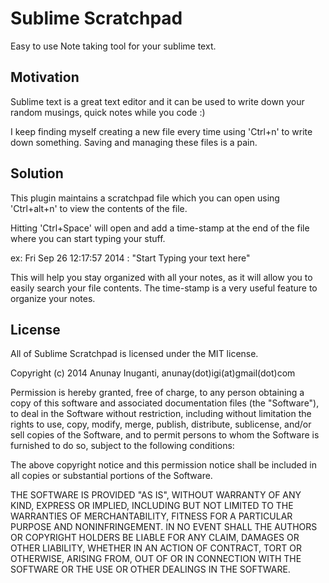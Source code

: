 # Sublime Scratchpad

Easy to use Note taking tool for your sublime text.

## Motivation

Sublime text is a great text editor and it can be used to write down your random musings, quick notes while you code :)

I keep finding myself creating a new file every time using 'Ctrl+n' to write down something. Saving and managing these files is a pain.

## Solution

This plugin maintains a scratchpad file which you can open using 'Ctrl+alt+n' to view the contents of the file.

Hitting 'Ctrl+Space' will open and add a time-stamp at the end of the file where you can start typing your stuff.

ex:
Fri Sep 26 12:17:57 2014 :
"Start Typing your text here"

This will help you stay organized with all your notes, as it will allow you to easily search your file contents. The time-stamp is a very useful feature to organize your notes.


## License

All of Sublime Scratchpad is licensed under the MIT license.

Copyright (c) 2014 Anunay Inuganti, anunay(dot)igi(at)gmail(dot)com

Permission is hereby granted, free of charge, to any person obtaining a copy of this software and associated documentation files (the "Software"), to deal in the Software without restriction, including without limitation the rights to use, copy, modify, merge, publish, distribute, sublicense, and/or sell copies of the Software, and to permit persons to whom the Software is furnished to do so, subject to the following conditions:

The above copyright notice and this permission notice shall be included in all copies or substantial portions of the Software.

THE SOFTWARE IS PROVIDED "AS IS", WITHOUT WARRANTY OF ANY KIND, EXPRESS OR IMPLIED, INCLUDING BUT NOT LIMITED TO THE WARRANTIES OF MERCHANTABILITY, FITNESS FOR A PARTICULAR PURPOSE AND NONINFRINGEMENT. IN NO EVENT SHALL THE AUTHORS OR COPYRIGHT HOLDERS BE LIABLE FOR ANY CLAIM, DAMAGES OR OTHER LIABILITY, WHETHER IN AN ACTION OF CONTRACT, TORT OR OTHERWISE, ARISING FROM, OUT OF OR IN CONNECTION WITH THE SOFTWARE OR THE USE OR OTHER DEALINGS IN THE SOFTWARE.